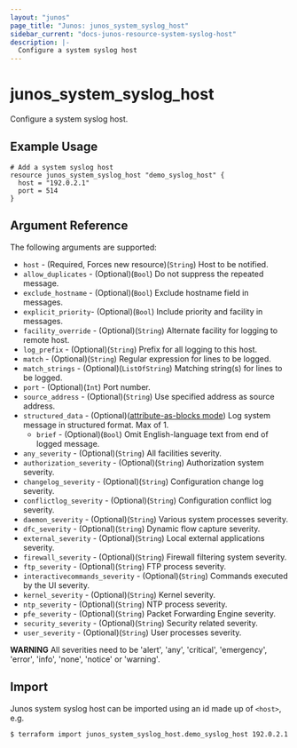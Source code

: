 ```yaml
---
layout: "junos"
page_title: "Junos: junos_system_syslog_host"
sidebar_current: "docs-junos-resource-system-syslog-host"
description: |-
  Configure a system syslog host
---
```


# junos_system_syslog_host

Configure a system syslog host.

## Example Usage

```hcl
# Add a system syslog host
resource junos_system_syslog_host "demo_syslog_host" {
  host = "192.0.2.1"
  port = 514
}
```

## Argument Reference

The following arguments are supported:

* `host` - (Required, Forces new resource)(`String`) Host to be notified.
* `allow_duplicates` - (Optional)(`Bool`) Do not suppress the repeated message.
* `exclude_hostname` - (Optional)(`Bool`) Exclude hostname field in messages.
* `explicit_priority`- (Optional)(`Bool`) Include priority and facility in messages.
* `facility_override` - (Optional)(`String`) Alternate facility for logging to remote host.
* `log_prefix` - (Optional)(`String`) Prefix for all logging to this host.
* `match` - (Optional)(`String`) Regular expression for lines to be logged.
* `match_strings` - (Optional)(`ListOfString`) Matching string(s) for lines to be logged.
* `port` - (Optional)(`Int`) Port number.
* `source_address` - (Optional)(`String`) Use specified address as source address.
* `structured_data` - (Optional)([attribute-as-blocks mode](https://www.terraform.io/docs/configuration/attr-as-blocks.html)) Log system message in structured format. Max of 1.
  * `brief` - (Optional)(`Bool`) Omit English-language text from end of logged message.
* `any_severity` - (Optional)(`String`) All facilities severity.
* `authorization_severity` - (Optional)(`String`) Authorization system severity.
* `changelog_severity` - (Optional)(`String`) Configuration change log severity.
* `conflictlog_severity` - (Optional)(`String`) Configuration conflict log severity.
* `daemon_severity` - (Optional)(`String`) Various system processes severity.
* `dfc_severity` - (Optional)(`String`) Dynamic flow capture severity.
* `external_severity` - (Optional)(`String`) Local external applications severity.
* `firewall_severity` - (Optional)(`String`) Firewall filtering system severity.
* `ftp_severity` - (Optional)(`String`) FTP process severity.
* `interactivecommands_severity` - (Optional)(`String`) Commands executed by the UI severity.
* `kernel_severity` - (Optional)(`String`) Kernel severity.
* `ntp_severity` - (Optional)(`String`) NTP process severity.
* `pfe_severity` - (Optional)(`String`) Packet Forwarding Engine severity.
* `security_severity` - (Optional)(`String`) Security related severity.
* `user_severity` - (Optional)(`String`) User processes severity.

**WARNING** All severities need to be 'alert', 'any', 'critical', 'emergency', 'error', 'info', 'none', 'notice' or 'warning'.

## Import

Junos system syslog host can be imported using an id made up of `<host>`, e.g.

```shell
$ terraform import junos_system_syslog_host.demo_syslog_host 192.0.2.1
```
